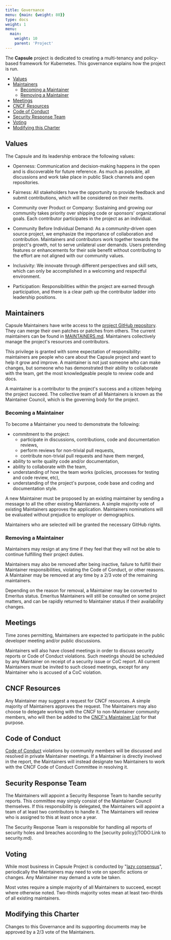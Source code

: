```yaml
---
title: Governance
menu: {main: {weight: 80}}
type: docs
weight: 1
menu:
  main:
    weight: 10
    parent: 'Project'
---
```


The **Capsule** project is dedicated to creating a multi-tenancy and policy-based framework for Kubernetes. This governance explains how the project is run.

- [Values](#values)
- [Maintainers](#maintainers)
  - [Becoming a Maintainer](#becoming-a-maintainer)
  - [Removing a Maintainer](#removing-a-maintainer)
- [Meetings](#meetings)
- [CNCF Resources](#cncf-resources)
- [Code of Conduct](#code-of-conduct)
- [Security Response Team](#security-response-team)
- [Voting](#voting)
- [Modifying this Charter](#modifying-this-charter)

## Values

The Capsule and its leadership embrace the following values:

* Openness: Communication and decision-making happens in the open and is discoverable for future
  reference. As much as possible, all discussions and work take place in public
  Slack channels and open repositories.

* Fairness: All stakeholders have the opportunity to provide feedback and submit
  contributions, which will be considered on their merits.

* Community over Product or Company: Sustaining and growing our community takes
  priority over shipping code or sponsors' organizational goals.  Each
  contributor participates in the project as an individual.

* Community Before Individual Demand: As a community-driven open source project, we emphasize
  the importance of collaboration and contribution. Maintainers and contributors work together towards the project's growth, not to serve unilateral user demands. Users pretending features or enhancements for their sole benefit without contributing to the effort are not aligned with our community values.

* Inclusivity: We innovate through different perspectives and skill sets, which
  can only be accomplished in a welcoming and respectful environment.

* Participation: Responsibilities within the project are earned through
  participation, and there is a clear path up the contributor ladder into leadership
  positions.

## Maintainers

Capsule Maintainers have write access to the [project GitHub repository](https://github.com/orgs/projectcapsule). They can merge their own patches or patches from others. The current maintainers
can be found in [MAINTAINERS.md](./MAINTAINERS.md).  Maintainers collectively manage the project's
resources and contributors.

This privilege is granted with some expectation of responsibility: maintainers
are people who care about the Capsule project and want to help it grow and
improve. A maintainer is not just someone who can make changes, but someone who
has demonstrated their ability to collaborate with the team, get the most
knowledgeable people to review code and docs.

A maintainer is a contributor to the project's success and a citizen helping
the project succeed. The collective team of all Maintainers is known as the Maintainer Council, which
is the governing body for the project.

### Becoming a Maintainer

To become a Maintainer you need to demonstrate the following:

  * commitment to the project:
    * participate in discussions, contributions, code and documentation reviews,
    * perform reviews for non-trivial pull requests,
    * contribute non-trivial pull requests and have them merged,
  * ability to write quality code and/or documentation,
  * ability to collaborate with the team,
  * understanding of how the team works (policies, processes for testing and code review, etc),
  * understanding of the project's purpose, code base and coding and documentation style.

A new Maintainer must be proposed by an existing maintainer by sending a message to all the other existing Maintainers. A simple majority vote of existing Maintainers
approves the application. Maintainers nominations will be evaluated without prejudice
to employer or demographics.

Maintainers who are selected will be granted the necessary GitHub rights.

### Removing a Maintainer

Maintainers may resign at any time if they feel that they will not be able to
continue fulfilling their project duties.

Maintainers may also be removed after being inactive, failure to fulfill their 
Maintainer responsibilities, violating the Code of Conduct, or other reasons.
A Maintainer may be removed at any time by a 2/3 vote of the remaining maintainers.

Depending on the reason for removal, a Maintainer may be converted to Emeritus
status.  Emeritus Maintainers will still be consulted on some project matters,
and can be rapidly returned to Maintainer status if their availability changes.

## Meetings

Time zones permitting, Maintainers are expected to participate in the public
developer meeting and/or public discussions.  

Maintainers will also have closed meetings in order to discuss security reports
or Code of Conduct violations. Such meetings should be scheduled by any
Maintainer on receipt of a security issue or CoC report. All current Maintainers
must be invited to such closed meetings, except for any Maintainer who is
accused of a CoC violation.

## CNCF Resources

Any Maintainer may suggest a request for CNCF resources. A simple majority of Maintainers
approves the request. The Maintainers may also choose to delegate working with the CNCF to non-Maintainer community members, who will then be added to the [CNCF's Maintainer List](https://github.com/cncf/foundation/blob/main/project-maintainers.csv) for that purpose.

## Code of Conduct

[Code of Conduct](./CODE_OF_CONDUCT.md)
violations by community members will be discussed and resolved in private Maintainer meetings. If a Maintainer is directly involved in the report, the Maintainers will instead designate two Maintainers to work with the CNCF Code of Conduct Committee in resolving it.

## Security Response Team

The Maintainers will appoint a Security Response Team to handle security reports.
This committee may simply consist of the Maintainer Council themselves.  If this
responsibility is delegated, the Maintainers will appoint a team of at least two 
contributors to handle it.  The Maintainers will review who is assigned to this
at least once a year.

The Security Response Team is responsible for handling all reports of security
holes and breaches according to the [security policy](TODO:Link to security.md).

## Voting

While most business in Capsule Project is conducted by "[lazy consensus](https://community.apache.org/committers/lazyConsensus.html)", 
periodically the Maintainers may need to vote on specific actions or changes.
Any Maintainer may demand a vote be taken.

Most votes require a simple majority of all Maintainers to succeed, except where
otherwise noted. Two-thirds majority votes mean at least two-thirds of all 
existing maintainers.

## Modifying this Charter

Changes to this Governance and its supporting documents may be approved by 
a 2/3 vote of the Maintainers.